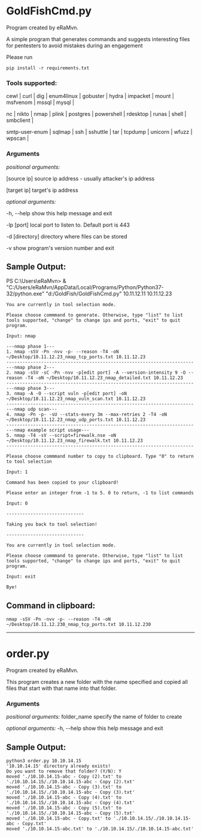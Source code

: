 # GoldFishCmd.py

Program created by eRaMvn. 

A simple program that generates commands and suggests interesting files for pentesters to avoid mistakes during an engagement

Please run
```
pip install -r requirements.txt
```

### Tools supported:

cewl | curl | dig | enum4linux | gobuster | hydra | impacket | mount | msfvenom | mssql | mysql |

nc | nikto | nmap | plink | postgres | powershell | rdesktop | runas | shell | smbclient |

smtp-user-enum | sqlmap | ssh | sshuttle | tar | tcpdump | unicorn | wfuzz | wpscan |

### Arguments

_positional arguments:_

   [source ip]    source ip address - usually attacker's ip address
   
   [target ip]    target's ip address

_optional arguments:_

  -h, --help      show this help message and exit
  
  -lp [port]      local port to listen to. Default port is 443
  
  -d [directory]  directory where files can be stored
  
  -v              show program's version number and exit
  
## Sample Output:

PS C:\Users\eRaMvn> & "C:/Users/eRaMvn/AppData/Local/Programs/Python/Python37-32/python.exe" "d:/GoldFish/GoldFishCmd.py" 10.11.12.11 10.11.12.23
```
You are currently in tool selection mode.

Please choose commmand to generate. Otherwise, type "list" to list tools supported, "change" to change ips and ports, "exit" to quit program.

Input: nmap

---nmap phase 1---
1. nmap -sSV -Pn -nvv -p- --reason -T4 -oN ~/Desktop/10.11.12.23_nmap_tcp_ports.txt 10.11.12.23
----------------------------------------------------------------------
---nmap phase 2---
2. nmap -sSV -sC -Pn -nvv -p[edit port] -A --version-intensity 9 -O --reason -T4 -oN ~/Desktop/10.11.12.23_nmap_detailed.txt 10.11.12.23
----------------------------------------------------------------------
---nmap phase 3---
3. nmap -A -O --script vuln -p[edit port] -oN ~/Desktop/10.11.12.23_nmap_vuln_scan.txt 10.11.12.23
----------------------------------------------------------------------
---nmap udp scan---
4. nmap -Pn -p- -sU --stats-every 3m --max-retries 2 -T4 -oN ~/Desktop/10.11.12.23_nmap_udp_ports.txt 10.11.12.23
----------------------------------------------------------------------
---nmap example script usage---
5. nmap -T4 -sV --script=firewalk.nse -oN ~/Desktop/10.11.12.23_nmap_firewalk.txt 10.11.12.23
----------------------------------------------------------------------

Please choose commmand number to copy to clipboard. Type "0" to return to tool selection

Input: 1

Command has been copied to your clipboard!

Please enter an integer from -1 to 5. 0 to return, -1 to list commands

Input: 0

-----------------------------

Taking you back to tool selection!

-----------------------------

You are currently in tool selection mode.

Please choose commmand to generate. Otherwise, type "list" to list tools supported, "change" to change ips and ports, "exit" to quit program.

Input: exit

Bye!
```
## Command in clipboard:
```
nmap -sSV -Pn -nvv -p- --reason -T4 -oN ~/Desktop/10.11.12.230_nmap_tcp_ports.txt 10.11.12.230
```


-----------------------------------------------------------------------------------------------------------------------
# order.py

Program created by eRaMvn. 

This program creates a new folder with the name specified and copied all files that start with that name into that folder.

### Arguments

_positional arguments:_
  folder_name  specify the name of folder to create

_optional arguments:_
  -h, --help   show this help message and exit
  
## Sample Output:
```
python3 order.py 10.10.14.15
'10.10.14.15' directory already exists!
Do you want to remove that folder? (Y/N): Y
moved './10.10.14.15-abc - Copy (2).txt' to './10.10.14.15/./10.10.14.15-abc - Copy (2).txt'
moved './10.10.14.15-abc - Copy (3).txt' to './10.10.14.15/./10.10.14.15-abc - Copy (3).txt'
moved './10.10.14.15-abc - Copy (4).txt' to './10.10.14.15/./10.10.14.15-abc - Copy (4).txt'
moved './10.10.14.15-abc - Copy (5).txt' to './10.10.14.15/./10.10.14.15-abc - Copy (5).txt'
moved './10.10.14.15-abc - Copy.txt' to './10.10.14.15/./10.10.14.15-abc - Copy.txt'
moved './10.10.14.15-abc.txt' to './10.10.14.15/./10.10.14.15-abc.txt'

```
